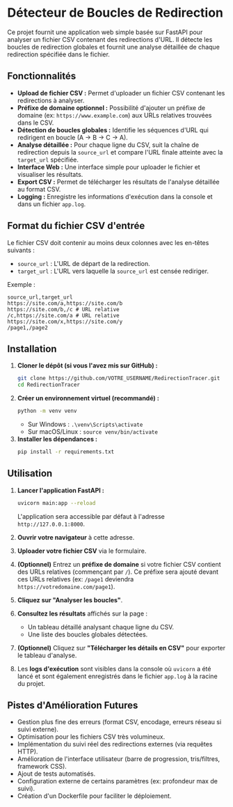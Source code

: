 # Détecteur de Boucles de Redirection

Ce projet fournit une application web simple basée sur FastAPI pour analyser un fichier CSV contenant des redirections d'URL. Il détecte les boucles de redirection globales et fournit une analyse détaillée de chaque redirection spécifiée dans le fichier.

## Fonctionnalités

*   **Upload de fichier CSV :** Permet d'uploader un fichier CSV contenant les redirections à analyser.
*   **Préfixe de domaine optionnel :** Possibilité d'ajouter un préfixe de domaine (ex: `https://www.example.com`) aux URLs relatives trouvées dans le CSV.
*   **Détection de boucles globales :** Identifie les séquences d'URL qui redirigent en boucle (A -> B -> C -> A).
*   **Analyse détaillée :** Pour chaque ligne du CSV, suit la chaîne de redirection depuis la `source_url` et compare l'URL finale atteinte avec la `target_url` spécifiée.
*   **Interface Web :** Une interface simple pour uploader le fichier et visualiser les résultats.
*   **Export CSV :** Permet de télécharger les résultats de l'analyse détaillée au format CSV.
*   **Logging :** Enregistre les informations d'exécution dans la console et dans un fichier `app.log`.

## Format du fichier CSV d'entrée

Le fichier CSV doit contenir au moins deux colonnes avec les en-têtes suivants :

*   `source_url` : L'URL de départ de la redirection.
*   `target_url` : L'URL vers laquelle la `source_url` est censée rediriger.

Exemple :

```csv
source_url,target_url
https://site.com/a,https://site.com/b
https://site.com/b,/c # URL relative
/c,https://site.com/a # URL relative
https://site.com/x,https://site.com/y
/page1,/page2
```

## Installation

1.  **Cloner le dépôt (si vous l'avez mis sur GitHub) :**
    ```bash
    git clone https://github.com/VOTRE_USERNAME/RedirectionTracer.git
    cd RedirectionTracer
    ```
2.  **Créer un environnement virtuel (recommandé) :**
    ```bash
    python -m venv venv
    ```
    *   Sur Windows : `.\venv\Scripts\activate`
    *   Sur macOS/Linux : `source venv/bin/activate`
3.  **Installer les dépendances :**
    ```bash
    pip install -r requirements.txt
    ```

## Utilisation

1.  **Lancer l'application FastAPI :**
    ```bash
    uvicorn main:app --reload
    ```
    L'application sera accessible par défaut à l'adresse `http://127.0.0.1:8000`.

2.  **Ouvrir votre navigateur** à cette adresse.

3.  **Uploader votre fichier CSV** via le formulaire.

4.  **(Optionnel)** Entrez un **préfixe de domaine** si votre fichier CSV contient des URLs relatives (commençant par `/`). Ce préfixe sera ajouté devant ces URLs relatives (ex: `/page1` deviendra `https://votredomaine.com/page1`).

5.  **Cliquez sur "Analyser les boucles"**.

6.  **Consultez les résultats** affichés sur la page :
    *   Un tableau détaillé analysant chaque ligne du CSV.
    *   Une liste des boucles globales détectées.

7.  **(Optionnel)** Cliquez sur **"Télécharger les détails en CSV"** pour exporter le tableau d'analyse.

8.  Les **logs d'exécution** sont visibles dans la console où `uvicorn` a été lancé et sont également enregistrés dans le fichier `app.log` à la racine du projet.

## Pistes d'Amélioration Futures

*   Gestion plus fine des erreurs (format CSV, encodage, erreurs réseau si suivi externe).
*   Optimisation pour les fichiers CSV très volumineux.
*   Implémentation du suivi réel des redirections externes (via requêtes HTTP).
*   Amélioration de l'interface utilisateur (barre de progression, tris/filtres, framework CSS).
*   Ajout de tests automatisés.
*   Configuration externe de certains paramètres (ex: profondeur max de suivi).
*   Création d'un Dockerfile pour faciliter le déploiement.
